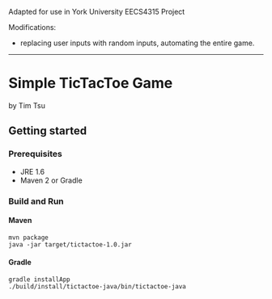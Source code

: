 Adapted for use in York University EECS4315 Project

Modifications:
* replacing user inputs with random inputs, automating the entire game.


***
# Simple TicTacToe Game #
by Tim Tsu

## Getting started ##
### Prerequisites ###
* JRE 1.6
* Maven 2 or Gradle

### Build and Run ###
#### Maven ####
    mvn package
    java -jar target/tictactoe-1.0.jar
#### Gradle ####
    gradle installApp
    ./build/install/tictactoe-java/bin/tictactoe-java
